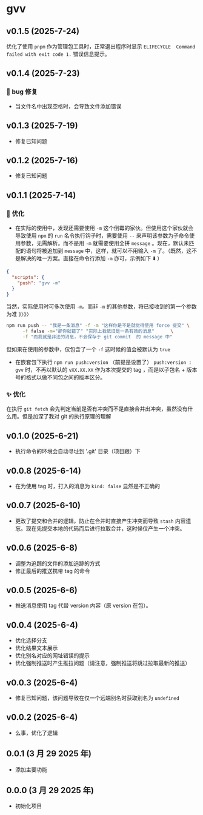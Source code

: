 # gvv

## v0.1.5 (2025-7-24)

优化了使用 `pnpm` 作为管理包工具时，正常退出程序时显示 `ELIFECYCLE  Command failed with exit code 1.` 错误信息提示。

## v0.1.4 (2025-7-23)

### 🐛 bug 修复

- 当文件名中出现空格时，会导致文件添加错误

## v0.1.3 (2025-7-19)

- 修复已知问题

## v0.1.2 (2025-7-16)

- 修复已知问题

## v0.1.1 (2025-7-14)

### 🚀 优化

- 在实际的使用中，发现还需要使用 `-m` 这个倒霉的家伙。但使用这个家伙就会导致使用 `npm` 的 `run` 名令执行钩子时，需要使用 `--` 来声明该参数为子命令使用参数，无需解析。而不是用 `-m` 就需要使用全拼 `message` 。现在，默认未匹配的语句将被追加到 `message` 中，这样，就可以不用输入 `-m` 了。（既然，这不是解决的唯一方案。直接在命令行添加 `-m` 亦可，示例如下 ⬇️ ）

```json
{
  "scripts": {
    "push": "gvv -m"
  }
}
```

当然，实际使用时可多次使用 `-m`。而非 `-m` 的其他参数，将已接收到的第一个参数为准 》〉》〉

```bash
npm run push -- "我是一条消息" -f -m "这样你是不是就觉得使用 force 提交" \
      -f false -m="那你就错了" "实际上我依旧是一条有效的消息"      \
      -f "而我就是非法的消息，不会保存于 git commit  的 message 中"
```

但如果在使用的参数中，仅包含了一个 `-f` 这时候的值会被默认为 `true`

- 在嵌套包下执行 `npm run push:version` （前提是设置了） `push:version : gvv` 时，不再以默认的 `vXX.XX.XX` 作为本次提交的 tag ，而是以子包名 + 版本号的格式以做不同包之间的版本区分。

### ✨ 优化

在执行 `git fetch` 会先判定当前是否有冲突而不是直接合并出冲突，虽然没有什么用。但是加深了我对 git 的执行原理的理解

## v0.1.0 (2025-6-21)

- 执行命令的环境会自动寻址到 '.git' 目录（项目跟）下

## v0.0.8 (2025-6-14)

- 在为使用 tag 时，打入的消息为 `kind: false` 显然是不正确的

## v0.0.7 (2025-6-10)

- 更改了提交和合并的逻辑，防止在合并时直接产生冲突而导致 `stash` 内容遗忘。现在先提交本地的代码而后进行拉取合并，这时候仅产生一个冲突。

## v0.0.6 (2025-6-8)

- 调整为追踪的文件的添加追踪的方式
- 修正最后的推送携带 tag 的命令

## v0.0.5 (2025-6-6)

- 推送消息使用 tag 代替 version 内容（原 version 在包）。

## v0.0.4 (2025-6-4)

- 优化选择分支
- 优化结果文本展示
- 优化别名对应的网址错误的提示
- 优化强制推送时产生推拉问题（请注意，强制推送将跳过拉取最新的推送）

## v0.0.3 (2025-6-4)

- 修复已知问题，该问题导致在仅一个远端别名时获取别名为 `undefined`

## v0.0.2 (2025-6-4)

- 么事，优化了逻辑

## 0.0.1 (3 月 29 2025 年)

- 添加主要功能

## 0.0.0 (3 月 29 2025 年)

- 初始化项目
